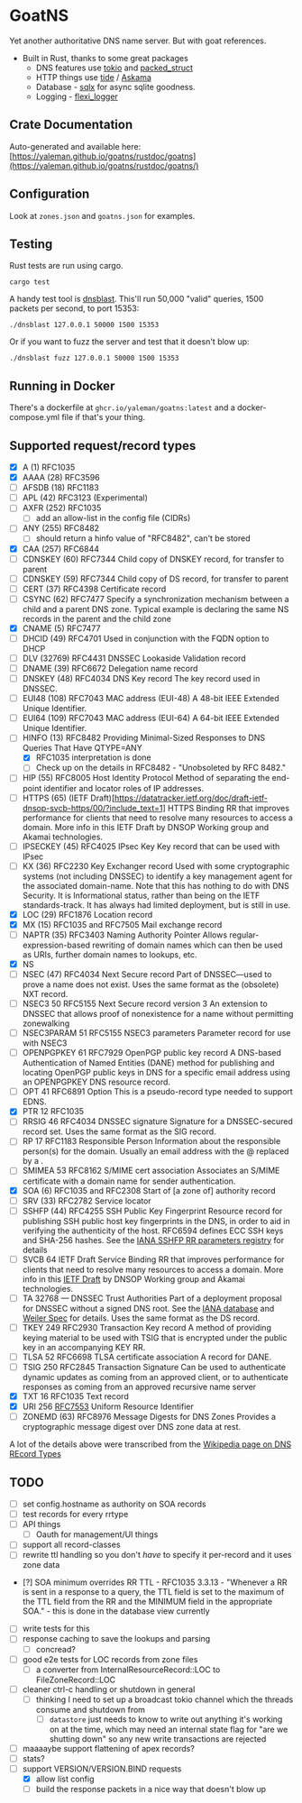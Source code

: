 # GoatNS

Yet another authoritative DNS name server. But with goat references.

- Built in Rust, thanks to some great packages
  - DNS features use [tokio](https://crates.io/crates/tokio) and [packed_struct](https://crates.io/crates/packed_struct)
  - HTTP things use [tide](https://crates.io/crates/tide) / [Askama](https://crates.io/crates/askama)
  - Database - [sqlx](https://crates.io/crates/sqlx) for async sqlite goodness.
  - Logging - [flexi_logger](https://crates.io/crates/flexi_logger)

## Crate Documentation

Auto-generated and available here: [https://yaleman.github.io/goatns/rustdoc/goatns](https://yaleman.github.io/goatns/rustdoc/goatns/)

## Configuration

Look at `zones.json` and `goatns.json` for examples.

## Testing

Rust tests are run using cargo.

```shell
cargo test
```

A handy test tool is [dnsblast](https://github.com/jedisct1/dnsblast). This'll run 50,000 "valid" queries, 1500 packets per second, to port 15353:

```shell
./dnsblast 127.0.0.1 50000 1500 15353
```

Or if you want to fuzz the server and test that it doesn't blow up:

```shell
./dnsblast fuzz 127.0.0.1 50000 1500 15353
```

## Running in Docker

There's a dockerfile at `ghcr.io/yaleman/goatns:latest` and a docker-compose.yml file if that's your thing.


## Supported request/record types

- [x] A (1) RFC1035
- [x] AAAA (28) RFC3596
- [ ] AFSDB (18) RFC1183
- [ ] APL (42) RFC3123 (Experimental)
- [ ] AXFR (252) RFC1035
  - [ ] add an allow-list in the config file (CIDRs)
- [ ] ANY (255) RFC8482
  - [ ] should return a hinfo value of "RFC8482", can't be stored
- [x] CAA (257) RFC6844
- [ ] CDNSKEY (60) RFC7344 Child copy of DNSKEY record, for transfer to parent
- [ ] CDNSKEY (59) RFC7344 Child copy of DS record, for transfer to parent
- [ ] CERT (37) RFC4398 Certificate record
- [ ] CSYNC (62) RFC7477 Specify a synchronization mechanism between a child and a parent DNS zone. Typical example is declaring the same NS records in the parent and the child zone
- [x] CNAME (5) RFC7477
- [ ] DHCID (49) RFC4701 Used in conjunction with the FQDN option to DHCP
- [ ] DLV (32769) RFC4431 DNSSEC Lookaside Validation record
- [ ] DNAME (39) RFC6672 Delegation name record
- [ ] DNSKEY (48) RFC4034 DNS Key record The key record used in DNSSEC.
- [ ] EUI48 (108) RFC7043 MAC address (EUI-48) A 48-bit IEEE Extended Unique Identifier.
- [ ] EUI64 (109) RFC7043 MAC address (EUI-64) A 64-bit IEEE Extended Unique Identifier.
- [ ] HINFO (13) RFC8482 Providing Minimal-Sized Responses to DNS Queries That Have QTYPE=ANY
  - [x] RFC1035 interpretation is done
  - [ ] Check up on the details in RFC8482 - "Unobsoleted by RFC 8482."
- [ ] HIP (55) RFC8005 Host Identity Protocol Method of separating the end-point identifier and locator roles of IP addresses.
- [ ] HTTPS (65) (IETF Draft)[https://datatracker.ietf.org/doc/draft-ietf-dnsop-svcb-https/00/?include_text=1] HTTPS Binding RR that improves performance for clients that need to resolve many resources to access a domain. More info in this IETF Draft by DNSOP Working group and Akamai technologies.
- [ ] IPSECKEY (45)  RFC4025 IPsec Key Key record that can be used with IPsec
- [ ] KX (36)  RFC2230 Key Exchanger record Used with some cryptographic systems (not including DNSSEC) to identify a key management agent for the associated domain-name. Note that this has nothing to do with DNS Security. It is Informational status, rather than being on the IETF standards-track. It has always had limited deployment, but is still in use.
- [X] LOC (29)  RFC1876 Location record
- [x] MX (15) RFC1035 and  RFC7505 Mail exchange record
- [ ] NAPTR (35) RFC3403 Naming Authority Pointer Allows regular-expression-based rewriting of domain names which can then be used as URIs, further domain names to lookups, etc.
- [x] NS
- [ ] NSEC (47)  RFC4034 Next Secure record Part of DNSSEC—used to prove a name does not exist. Uses the same format as the (obsolete) NXT record.
- [ ] NSEC3 50  RFC5155 Next Secure record version 3 An extension to DNSSEC that allows proof of nonexistence for a name without permitting zonewalking
- [ ] NSEC3PARAM 51  RFC5155 NSEC3 parameters Parameter record for use with NSEC3
- [ ] OPENPGPKEY 61  RFC7929 OpenPGP public key record A DNS-based Authentication of Named Entities (DANE) method for publishing and locating OpenPGP public keys in DNS for a specific email address using an OPENPGPKEY DNS resource record.
- [ ] OPT 41  RFC6891 Option This is a pseudo-record type needed to support EDNS.
- [x] PTR 12  RFC1035
- [ ] RRSIG 46  RFC4034 DNSSEC signature Signature for a DNSSEC-secured record set. Uses the same format as the SIG record.
- [ ] RP 17  RFC1183 Responsible Person Information about the responsible person(s) for the domain. Usually an email address with the @ replaced by a .
- [ ] SMIMEA 53  RFC8162 S/MIME cert association Associates an S/MIME certificate with a domain name for sender authentication.
- [x] SOA (6)  RFC1035 and  RFC2308 Start of [a zone of] authority record
- [ ] SRV (33)  RFC2782 Service locator
- [ ] SSHFP (44)  RFC4255 SSH Public Key Fingerprint Resource record for publishing SSH public host key fingerprints in the DNS, in order to aid in verifying the authenticity of the host.  RFC6594 defines ECC SSH keys and SHA-256 hashes. See the [IANA SSHFP RR parameters registry](https://www.iana.org/assignments/dns-sshfp-rr-parameters/dns-sshfp-rr-parameters.xml) for details
- [ ] SVCB 64 IETF Draft Service Binding RR that improves performance for clients that need to resolve many resources to access a domain. More info in this [IETF Draft](https://datatracker.ietf.org/doc/draft-ietf-dnsop-svcb-https/00/?include_text=1) by DNSOP Working group and Akamai technologies.
- [ ] TA 32768 — DNSSEC Trust Authorities Part of a deployment proposal for DNSSEC without a signed DNS root. See the [IANA database](https://www.iana.org/assignments/dns-parameters) and [Weiler Spec](http://www.watson.org/~weiler/INI1999-19.pdf) for details. Uses the same format as the DS record.
- [ ] TKEY 249  RFC2930 Transaction Key record A method of providing keying material to be used with TSIG that is encrypted under the public key in an accompanying KEY RR.
- [ ] TLSA 52  RFC6698 TLSA certificate association A record for DANE.
- [ ] TSIG 250  RFC2845 Transaction Signature Can be used to authenticate dynamic updates as coming from an approved client, or to authenticate responses as coming from an approved recursive name server
- [x] TXT 16 RFC1035 Text record
- [x] URI 256 [RFC7553](https://www.rfc-editor.org/rfc/rfc7553) Uniform Resource Identifier
- [ ] ZONEMD (63) RFC8976 Message Digests for DNS Zones Provides a cryptographic message digest over DNS zone data at rest.

A lot of the details above were transcribed from the [Wikipedia page on DNS REcord Types](https://en.wikipedia.org/wiki/List_of_DNS_record_types)

## TODO 

  - [ ] set config.hostname as authority on SOA records
  - [ ] test records for every rrtype
  - [ ] API things
    - [ ] Oauth for management/UI things
  - [ ] support all record-classes
  - [ ] rewrite ttl handling so you don't *have* to specify it per-record and it uses zone data
   - [?] SOA minimum overrides RR TTL - RFC1035 3.3.13 - "Whenever a RR is sent in a response to a query, the TTL field is set to the maximum of the TTL field from the RR and the MINIMUM field in the appropriate SOA." - this is done in the database view currently
   - [ ] write tests for this
  - [ ] response caching to save the lookups and parsing
    - [ ] concread?
  - [ ] good e2e tests for LOC records from zone files
    - [ ] a converter from InternalResourceRecord::LOC to FileZoneRecord::LOC
  - [ ] cleaner ctrl-c handling or shutdown in general
    - [ ] thinking I need to set up a broadcast tokio channel which the threads consume and shutdown from 
      - [ ] `datastore` just needs to know to write out anything it's working on at the time, which may need an internal state flag for "are we shutting down" so any new write transactions are rejected
  - [ ] maaaaybe support flattening of apex records?
  - [ ] stats?
  - [ ] support VERSION/VERSION.BIND requests
    - [x] allow list config
    - [ ] build the response packets in a nice way that doesn't blow up